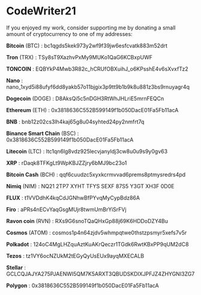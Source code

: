 CodeWriter21
============

If you enjoyed my work, consider supporting me by donating a small amount of cryptocurrency to one of my addresses:

**Bitcoin** (BTC)             : bc1qgds5kek973y2wf9f39jw6esfcvatk883m52drt

**Tron** (TRX)                : TSy8sT9XazhvPxMy9MUKo1QaG6KCBxpUWF

**TONCOIN**                   : EQBYkP4Mwb3R82c_hCRUfOBXuihJ_o6KPsshE4v6sXvxfTz2

**Nano**                      : nano_1xyd5i88ufyf6dd8yakb57o11bjgix3p9tt9b1b9k8u881z3bs9rnuyagr4q

**Dogecoin** (DOGE)           : D8AksQi5c5nDGH3RtWhJHLriE5mrnFEQCn

**Ethereum** (ETH)            : 0x3818636C552B599149f1b050DacE01Fa5Fb11acA

**BNB**                       : bnb12z02cs3lh4kaj65g8u04syhted24py2nmfrt7q

**Binance Smart Chain** (BSC) : 0x3818636C552B599149f1b050DacE01Fa5Fb11acA

**Litecoin** (LTC)            : ltc1qn6lg8vdz925lecvjanyldj3cw8u0u9s9y0gv63

**XRP**                       : rDaqk8TFKgLt9WpKBJZZjry6bMJ9bc23o1

**Bitcoin Cash** (BCH)        : qqf6cuudzc5xyxkcrmvvad6prems8ptmysredrs4pd

**Nimiq** (NIM)               : NQ21 2TP7 XYHT TFYS SEXF 87S5 Y3GT XH3F 0D0E

**FLUX**                      : t1VVDdhK4kqCdJGNhwBfPYvqMyCypBdz86A

**Firo**                      : aPRs4nECvYaqGsgMUjr8twmUmBrYiSrFVj

**Ravon coin** (RVN)          : RXs9G6snoTQaQHxGp88j69K6HDDoDZY4Bu

**Cosmos** (ATOM)             : cosmos1p4n64zjdv5whmpqtwe0thstzpsmyr5xefs7v5r

**Polkadot**                  : 124oC4MgLHZquAztKuAKrQeczr1TGdk6RwtKBxPP9qUM2dC8

**Tezos**                     : tz1VY6ocNZUkM2tEGyQyUsEUx9ayqMXECALB

**Stellar**                   : GCLCQJAJYA275PJAENWI5QM7K5ARXT3QBUDSKDIXJPFJZ4ZHYGNI3ZG7

**Polygon**                   : 0x3818636C552B599149f1b050DacE01Fa5Fb11acA

